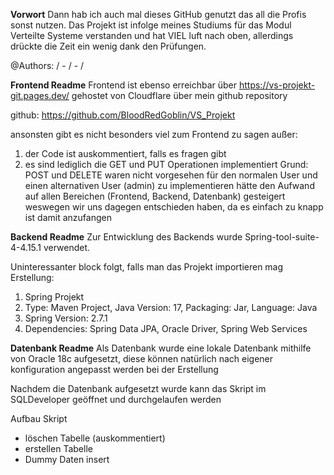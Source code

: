 **Vorwort**
Dann hab ich auch mal dieses GitHub genutzt das all die Profis sonst nutzen.
Das Projekt ist infolge meines Studiums für das Modul Verteilte Systeme verstanden und hat VIEL luft nach oben, 
allerdings drückte die Zeit ein wenig dank den Prüfungen.

@Authors: / - / - /



**Frontend Readme**
Frontend ist ebenso erreichbar über https://vs-projekt-git.pages.dev/
gehostet von Cloudflare über mein github repository

github: https://github.com/BloodRedGoblin/VS_Projekt

ansonsten gibt es nicht besonders viel zum Frontend zu sagen außer:
1) der Code ist auskommentiert, falls es fragen gibt 
2) es sind lediglich die GET und PUT Operationen implementiert
Grund: POST und DELETE waren nicht vorgesehen für den normalen User und einen
alternativen User (admin) zu implementieren hätte den Aufwand auf allen Bereichen
(Frontend, Backend, Datenbank) gesteigert weswegen wir uns dagegen entschieden
haben, da es einfach zu knapp ist damit anzufangen



**Backend Readme**
Zur Entwicklung des Backends wurde Spring-tool-suite-4-4.15.1 verwendet.

Uninteressanter block folgt, falls man das Projekt importieren mag
Erstellung: 
1) Spring Projekt
2) Type: Maven Project, Java Version: 17, Packaging: Jar, Language: Java
3) Spring Version: 2.7.1
4) Dependencies: Spring Data JPA, Oracle Driver, Spring Web Services



**Datenbank Readme**
Als Datenbank wurde eine lokale Datenbank mithilfe von Oracle 18c aufgesetzt,
diese können natürlich nach eigener konfiguration angepasst werden bei der Erstellung

Nachdem die Datenbank aufgesetzt wurde kann das Skript im SQLDeveloper geöffnet 
und durchgelaufen werden

Aufbau Skript
- löschen Tabelle (auskommentiert)
- erstellen Tabelle
- Dummy Daten insert
